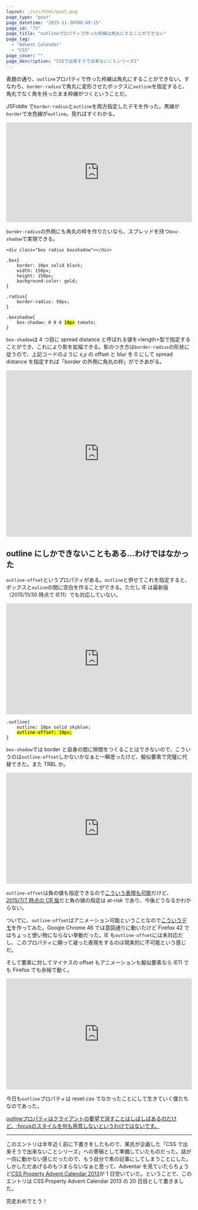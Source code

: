 ```yaml
---
layout: ./src/html/post.pug
page_type: "post"
page_datetime: "2015-11-30T00:49:15"
page_id: "73"
page_title: "outlineプロパティで作った枠線は角丸にすることができない"
page_tag:
  - "Advent Calendar"
  - "CSS"
page_cover: ""
page_description: "CSSで出来そうで出来ないことシリーズ1"
---
```


表題の通り、`outline`プロパティで作った枠線は角丸にすることができない。すなわち、`border-radius`で角丸に変形させたボックスに`outline`を指定すると、角丸でなく角を持ったまま枠線がつくということだ。

JSFiddle で`border-radius`と`outline`を両方指定したデモを作った。黒線が`border`で水色線が`outline`。見ればすぐわかる。

<iframe width="100%" height="270" src="https://jsfiddle.net/otiext/tkrs6eva/embedded/result,css,html/" allowfullscreen="allowfullscreen" frameborder="0"></iframe>

`border-radius`の外側にも角丸の枠を作りたいなら、スプレッドを持つ`box-shadow`で実現できる。

<pre data-language="html"><code>&lt;div class="box radius boxshadow"&gt;&lt;/div&gt;</code></pre>

<pre data-language="css"><code>.box{
    border: 10px solid black;
    width: 150px;
    height: 150px;
    background-color: gold;
}

.radius{
    border-radius: 50px;
}

.boxshadow{
    box-shadow: 0 0 0 <mark>10px</mark> tomato;
}</code></pre>

`box-shadow`は 4 つ目に spread distance と呼ばれる値を&lt;length&gt;型で指定することができ、これにより影を拡幅できる。影のつき方は`border-radius`の形状に従うので、上記コードのように x,y の offset と blur を 0 にして spread distance を指定すれば「border の外側に角丸の枠」ができあがる。

<iframe width="100%" height="450" src="https://jsfiddle.net/otiext/tkrs6eva/1/embedded/result,css,html/" allowfullscreen="allowfullscreen" frameborder="0"></iframe>

## outline にしかできないこともある…わけではなかった

`outline-offset`というプロパティがある。`outline`と併せてこれを指定すると、ボックスと`ouline`の間に空白を作ることができる。ただし IE は最新版（2015/11/30 時点で IE11）でも対応していない。

<iframe width="100%" height="300" src="https://jsfiddle.net/otiext/tkrs6eva/2/embedded/result,css,html/" allowfullscreen="allowfullscreen" frameborder="0"></iframe>

<pre data-language="css"><code>.outline{
    outline: 10px solid skyblue;
    <mark>outline-offset: 10px;</mark>
}</code></pre>

`box-shadow`では border と自身の間に隙間をつくることはできないので、こういうのは`outline-offset`しかないかなぁと一瞬思ったけど、擬似要素で完璧に代替できた。また TRBL か。

<iframe width="100%" height="300" src="https://jsfiddle.net/otiext/tkrs6eva/3/embedded/result,css,html/" allowfullscreen="allowfullscreen" frameborder="0"></iframe>

`outline-offset`は負の値も指定できるので[こういう表現も可能](https://jsfiddle.net/otiext/w86s3fL8/2/)だけど、[2015/7/7 時点の CR 版](http://www.w3.org/TR/2015/CR-css-ui-3-20150707/#outline-offset)だと負の値の指定は at-risk であり、今後どうなるかわからない。

ついでに、`outline-offset`はアニメーション可能ということなので[こういうデモ](https://jsfiddle.net/otiext/w86s3fL8/3/)を作ってみた。Google Chrome 46 では意図通りに動いたけど Firefox 42 ではちょっと使い物にならない挙動だった。IE も`outline-offset`には未対応だし、このプロパティに頼って凝った表現をするのは現実的に不可能という感じだ。

そして要素に対してマイナスの offset もアニメーションも擬似要素なら IE11 でも Firefox でも余裕で動く。

<iframe width="100%" height="300" src="https://jsfiddle.net/otiext/tkrs6eva/4/embedded/result,css,html/" allowfullscreen="allowfullscreen" frameborder="0"></iframe>

今日も`outline`プロパティは reset.css でなかったことにして生きていく僕たちなのであった。

<ins>
  <aside>outlineプロパティはクライアントの要望で消すことはしばしばあるのだけど、:focusのスタイルを何も用意しないというわけではないです。</aside>
</ins>

---

このエントリは半年近く前に下書きをしたもので、某氏が企画した「CSS で出来そうで出来ないことシリーズ」への寄稿として準備していたものだった。話が一向に動かない感じだったので、もう自分で素の記事にしてしまうことにした。しかしただあげるのもつまらないなぁと思って、Adventar を見ていたらちょうど[CSS Property Advent Calendar 2013](http://www.adventar.org/calendars/57)が 1 日空いていた。ということで、このエントリは CSS Property Advent Calendar 2013 の 20 日目として書きました。

完走おめでとう！
